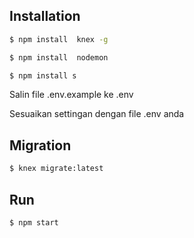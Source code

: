 


## Installation


``` bash
$ npm install  knex -g
```

``` bash
$ npm install  nodemon
```

``` bash
$ npm install s
```

Salin file .env.example ke .env

Sesuaikan settingan dengan file .env anda

## Migration

``` bash
$ knex migrate:latest 
```

## Run

``` bash
$ npm start
```
